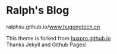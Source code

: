 # Ralph's Blog


ralphsu.github.io/www.hugongtech.cn


This theme is forked from [huxpro.github.io](https://github.com/Huxpro/huxpro.github.io)  
Thanks Jekyll and Github Pages!
